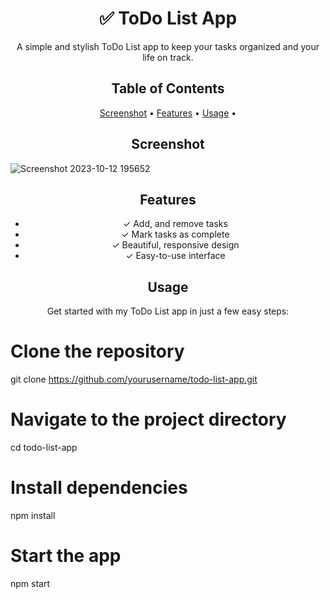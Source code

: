 <!-- Project Title -->
<h1 align="center">✅ ToDo List App</h1>

<!-- Project Description -->
<p align="center">A simple and stylish ToDo List app to keep your tasks organized and your life on track.</p>

<!-- Table of Contents -->
<h2 align="center">Table of Contents</h2>
<p align="center">
  <a href="#demo">Screenshot</a> •
  <a href="#features">Features</a> •
  <a href="#usage">Usage</a> •
</p>

<!-- Screenshot -->
<h2 align="center" id="demo">Screenshot</h2>

![Screenshot 2023-10-12 195652](https://github.com/charith-codex/ToDo-List-App/assets/131009269/52643548-66ef-4205-9136-7f2a931977d9)

<!-- Features -->
<h2 align="center" id="features">Features</h2>
<ul align="center">
  <li>✓ Add, and remove tasks</li>
  <li>✓ Mark tasks as complete</li>
  <li>✓ Beautiful, responsive design</li>
  <li>✓ Easy-to-use interface</li>
</ul>

<!-- Usage -->
<h2 align="center" id="usage">Usage</h2>
<p align="center">Get started with my ToDo List app in just a few easy steps:</p>

# Clone the repository
git clone https://github.com/yourusername/todo-list-app.git

# Navigate to the project directory
cd todo-list-app

# Install dependencies
npm install

# Start the app
npm start



